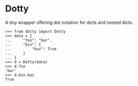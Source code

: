 # Dotty

A tiny wrapper offering dot notation for dicts and nested dicts.

```
>>> from dotty import Dotty
>>> data = {
...     "foo": "bar",
...     "bin": {
...         "baz": True
...     }
... }
>>> d = Dotty(data)
>>> d.foo
'bar'
>>> d.bin.baz
True
```

